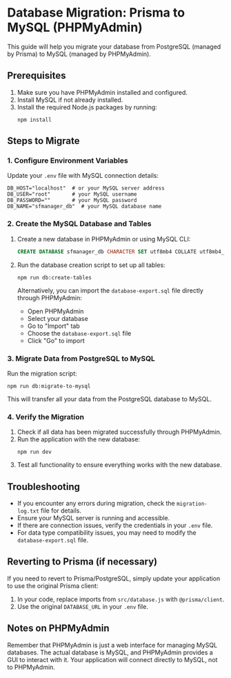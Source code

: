 # Database Migration: Prisma to MySQL (PHPMyAdmin)

This guide will help you migrate your database from PostgreSQL (managed by Prisma) to MySQL (managed by PHPMyAdmin).

## Prerequisites

1. Make sure you have PHPMyAdmin installed and configured.
2. Install MySQL if not already installed.
3. Install the required Node.js packages by running:
   ```
   npm install
   ```

## Steps to Migrate

### 1. Configure Environment Variables

Update your `.env` file with MySQL connection details:

```
DB_HOST="localhost"  # or your MySQL server address
DB_USER="root"       # your MySQL username
DB_PASSWORD=""       # your MySQL password
DB_NAME="sfmanager_db"  # your MySQL database name
```

### 2. Create the MySQL Database and Tables

1. Create a new database in PHPMyAdmin or using MySQL CLI:
   
   ```sql
   CREATE DATABASE sfmanager_db CHARACTER SET utf8mb4 COLLATE utf8mb4_unicode_ci;
   ```

2. Run the database creation script to set up all tables:
   
   ```
   npm run db:create-tables
   ```
   
   Alternatively, you can import the `database-export.sql` file directly through PHPMyAdmin:
   
   - Open PHPMyAdmin
   - Select your database
   - Go to "Import" tab
   - Choose the `database-export.sql` file
   - Click "Go" to import

### 3. Migrate Data from PostgreSQL to MySQL

Run the migration script:

```
npm run db:migrate-to-mysql
```

This will transfer all your data from the PostgreSQL database to MySQL.

### 4. Verify the Migration

1. Check if all data has been migrated successfully through PHPMyAdmin.
2. Run the application with the new database:
   ```
   npm run dev
   ```
3. Test all functionality to ensure everything works with the new database.

## Troubleshooting

- If you encounter any errors during migration, check the `migration-log.txt` file for details.
- Ensure your MySQL server is running and accessible.
- If there are connection issues, verify the credentials in your `.env` file.
- For data type compatibility issues, you may need to modify the `database-export.sql` file.

## Reverting to Prisma (if necessary)

If you need to revert to Prisma/PostgreSQL, simply update your application to use the original Prisma client:

1. In your code, replace imports from `src/database.js` with `@prisma/client`.
2. Use the original `DATABASE_URL` in your `.env` file.

## Notes on PHPMyAdmin

Remember that PHPMyAdmin is just a web interface for managing MySQL databases. The actual database is MySQL, and PHPMyAdmin provides a GUI to interact with it. Your application will connect directly to MySQL, not to PHPMyAdmin. 